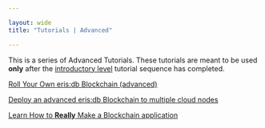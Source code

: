 ```yaml
---

layout: wide
title: "Tutorials | Advanced"

---
```


This is a series of Advanced Tutorials. These tutorials are meant to be used **only** after the [introductory level](../) tutorial sequence has completed.

[Roll Your Own eris:db Blockchain (advanced)](chainmaking-advanced/)

[Deploy an advanced eris:db Blockchain to multiple cloud nodes](chaindeploying/)

[Learn How to **Really** Make a Blockchain application](servicesmaking/)

